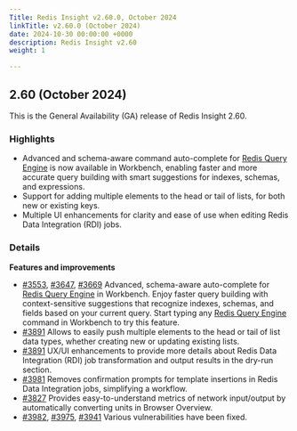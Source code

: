 ```yaml
---
Title: Redis Insight v2.60.0, October 2024
linkTitle: v2.60.0 (October 2024)
date: 2024-10-30 00:00:00 +0000
description: Redis Insight v2.60
weight: 1

---
```

## 2.60 (October 2024)
This is the General Availability (GA) release of Redis Insight 2.60.

### Highlights
- Advanced and schema-aware command auto-complete for [Redis Query Engine](https://redis.io/docs/latest/develop/ai/search-and-query/?utm_source=redisinsight&utm_medium=main&utm_campaign=release_notes) is now available in Workbench, enabling faster and more accurate query building with smart suggestions for indexes, schemas, and expressions.
- Support for adding multiple elements to the head or tail of lists, for both new or existing keys.
- Multiple UI enhancements for clarity and ease of use when editing Redis Data Integration (RDI) jobs.

### Details

**Features and improvements**
- [#3553](https://github.com/RedisInsight/RedisInsight/pull/3553), [#3647](https://github.com/RedisInsight/RedisInsight/pull/3647), [#3669](https://github.com/RedisInsight/RedisInsight/pull/3669) Advanced, schema-aware auto-complete for [Redis Query Engine](https://redis.io/docs/latest/develop/ai/search-and-query/?utm_source=redisinsight&utm_medium=main&utm_campaign=release_notes) in Workbench. Enjoy faster query building with context-sensitive suggestions that recognize indexes, schemas, and fields based on your current query. Start typing any [Redis Query Engine](https://redis.io/docs/latest/commands/?group=search) command in Workbench to try this feature. 
- [#3891](https://github.com/RedisInsight/RedisInsight/pull/3891) Allows to easily push multiple elements to the head or tail of list data types, whether creating new or updating existing lists.
- [#3891](https://github.com/RedisInsight/RedisInsight/pull/3891) UX/UI enhancements to provide more details about Redis Data Integration (RDI) job transformation and output results in the dry-run section.
- [#3981](https://github.com/RedisInsight/RedisInsight/pull/3981) Removes confirmation prompts for template insertions in Redis Data Integration jobs, simplifying a workflow.
- [#3827](https://github.com/RedisInsight/RedisInsight/pull/3827) Provides easy-to-understand metrics of network input/output by automatically converting units in Browser Overview.
- [#3982](https://github.com/RedisInsight/RedisInsight/pull/3982), [#3975](https://github.com/RedisInsight/RedisInsight/pull/3975), [#3941](https://github.com/RedisInsight/RedisInsight/pull/3941) Various vulnerabilities have been fixed.
